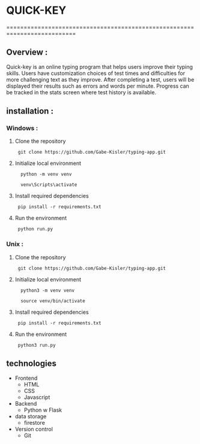 # QUICK-KEY

==========================================================================

## Overview : 
Quick-key is an online typing program that helps users improve their typing skills. Users have customization choices of test times and difficulties for more challenging text as they improve. After completing a test, users will be displayed their results such as errors and words per minute. Progress can be tracked in the stats screen where test history is available. 

## installation :

### Windows : 
1. Clone the repository
   ```
    git clone https://github.com/Gabe-Kisler/typing-app.git
   ```
2. Initialize local environment
   ```
     python -m venv venv
   ```
   ```
     venv\Scripts\activate
   ```
3. Install required dependencies
   ```
    pip install -r requirements.txt
   ```
4. Run the environment
   ```
    python run.py
   ```

### Unix : 
1. Clone the repository
   ```
    git clone https://github.com/Gabe-Kisler/typing-app.git
   ```
2. Initialize local environment
   ```
     python3 -m venv venv
   ```
   ```
     source venv/bin/activate
   ```
3. Install required dependencies
   ```
    pip install -r requirements.txt
   ```
4. Run the environment
   ```
    python3 run.py
   ```



## technologies
- Frontend
  - HTML
  - CSS
  - Javascript
- Backend
  - Python w Flask
- data storage
  - firestore
- Version control
  - Git




